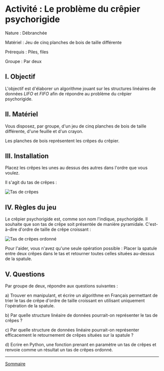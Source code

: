 # Activité : Le problème du crêpier psychorigide

Nature : Débranchée

Matériel : Jeu de cinq planches de bois de taille différente

Prérequis : Piles, files

Groupe : Par deux

## I. Objectif

L'objectif est d'élaborer un algorithme jouant sur les structures linéaires de données *LIFO* et *FIFO* afin de répondre au problème du crêpier psychorigide.

## II. Matériel

Vous disposez, par groupe, d'un jeu de cinq planches de bois de taille différente, d'une feuille et d'un crayon. 

Les planches de bois représentent les crêpes du crêpier.

## III. Installation

Placez les crêpes les unes au dessus des autres dans l'ordre que vous voulez.

Il s'agit du tas de crêpes :

![Tas de crêpes](./img/tas_de_crepes.png)

## IV. Règles du jeu

Le crêpier psychorigide est, comme son nom l'indique, psychorigide. Il souhaite que son tas de crêpe soit présentée de manière pyramidale. C'est-à-dire d'ordre de taille de crêpe croissant :

![Tas de crêpes ordonné](./img/tas_de_crepes_ordonne.png)

Pour l'aider, vous n'avez qu'une seule opération possible : Placer la spatule entre deux crêpes dans le tas et retourner toutes celles situées au-dessus de la spatule.

## V. Questions

Par groupe de deux, répondre aux questions suivantes :

a) Trouver en manipulant, et écrire un algorithme en Français permettant de trier le tas de crêpe d'ordre de taille croissant en utilisant uniquement l'opération de la spatule.

b) Par quelle structure linéaire de données pourrait-on représenter le tas de crêpes ?

c) Par quelle structure de données linéaire pourrait-on représenter efficacement le retournement de crêpes situées sur la spatule ?

d) Ecrire en Python, une fonction prenant en paramètre un tas de crêpes et renvoie comme un résultat un tas de crêpes ordonné.

_______________

[Sommaire](./../README.md)
